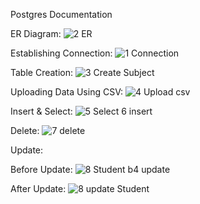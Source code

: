 Postgres Documentation

ER Diagram:
![2 ER](https://github.com/LakshmiMohandas02/Postgres/assets/121600298/1fb4d8fd-f6f5-42a7-aa98-4d6ae129d590)


Establishing Connection:
![1 Connection](https://github.com/LakshmiMohandas02/Postgres/assets/121600298/d465ee62-21ed-4e63-8cfb-d132403cc557)


Table Creation:
![3  Create Subject](https://github.com/LakshmiMohandas02/Postgres/assets/121600298/2c02eb74-4a5f-4fb7-8127-e7306dff3983)


Uploading Data Using CSV:
![4  Upload csv](https://github.com/LakshmiMohandas02/Postgres/assets/121600298/6cf7dfb7-6f01-4165-91ed-38d5dae43b92)


Insert & Select:
![5  Select   6 insert](https://github.com/LakshmiMohandas02/Postgres/assets/121600298/999fee12-02b7-4c6c-bcd3-11baf76231b4)


Delete:
![7 delete](https://github.com/LakshmiMohandas02/Postgres/assets/121600298/d3509d74-7a6f-42d3-b99c-7a9a761d4158)


Update:
  
  Before Update:
    ![8 Student b4 update](https://github.com/LakshmiMohandas02/Postgres/assets/121600298/31171ba6-5a1b-4171-88f7-d14757a24340)

  
  After Update:
    ![8  update Student](https://github.com/LakshmiMohandas02/Postgres/assets/121600298/dd068862-4c44-4b69-ab09-2829d0b071d4)

